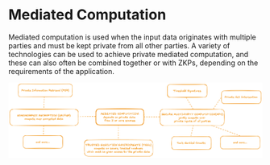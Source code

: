 # Mediated Computation

Mediated computation is used when the input data originates with multiple parties and must be kept private from all other parties. A variety of technologies can be used to achieve private mediated computation, and these can also often be combined together or with ZKPs, depending on the requirements of the application.

![Mediated computation](../../images/mediated-computation.png)
